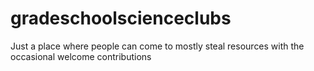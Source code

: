 # gradeschoolscienceclubs
Just a place where people can come to mostly steal resources with the occasional welcome contributions
